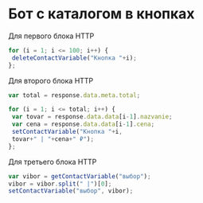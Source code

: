 # Бот с каталогом в кнопках

Для первого блока HTTP

```javascript
for (i = 1; i <= 100; i++) {
 deleteContactVariable("Кнопка "+i);
};
```

Для второго блока HTTP

```javascript
var total = response.data.meta.total;

for (i = 1; i <= total; i++) {
 var tovar = response.data.data[i-1].nazvanie;
 var cena = response.data.data[i-1].cena;
 setContactVariable("Кнопка "+i,
 tovar+" | "+cena+" ₽");
};
```

Для третьего блока HTTP

```javascript
var vibor = getContactVariable("выбор");
vibor = vibor.split(" |")[0];
setContactVariable("выбор", vibor);
```
